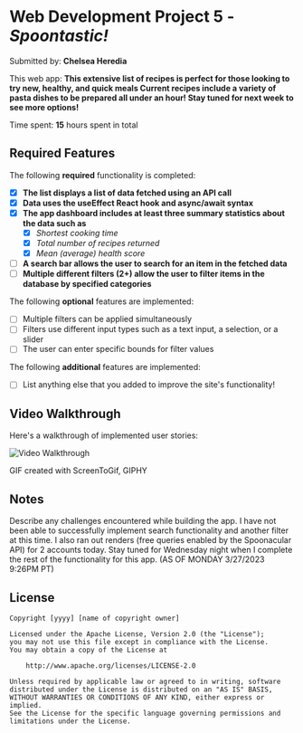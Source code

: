 # Web Development Project 5 - *Spoontastic!*

Submitted by: **Chelsea Heredia**

This web app: **This extensive list of recipes is perfect for those looking to try new, healthy, and quick meals Current recipes include a variety of pasta dishes 
to be prepared all under an hour! Stay tuned for next week to see more options!**

Time spent: **15** hours spent in total

## Required Features

The following **required** functionality is completed:

- [X] **The list displays a list of data fetched using an API call**
- [X] **Data uses the useEffect React hook and async/await syntax**
- [X] **The app dashboard includes at least three summary statistics about the data such as**
  - [X] *Shortest cooking time*
  - [X] *Total number of recipes returned*
  - [X] *Mean (average) health score*
- [ ] **A search bar allows the user to search for an item in the fetched data**
- [ ] **Multiple different filters (2+) allow the user to filter items in the database by specified categories**

The following **optional** features are implemented:

- [ ] Multiple filters can be applied simultaneously
- [ ] Filters use different input types such as a text input, a selection, or a slider
- [ ] The user can enter specific bounds for filter values

The following **additional** features are implemented:

* [ ] List anything else that you added to improve the site's functionality!

## Video Walkthrough

Here's a walkthrough of implemented user stories:

<img src='http://i.imgur.com/Sj7ZTEGh.gif' title='Video Walkthrough' width='' alt='Video Walkthrough' />

<!-- Replace this with whatever GIF tool you used! -->
GIF created with ScreenToGif, GIPHY
<!-- Recommended tools:
[Kap](https://getkap.co/) for macOS
[ScreenToGif](https://www.screentogif.com/) for Windows
[peek](https://github.com/phw/peek) for Linux. -->

## Notes

Describe any challenges encountered while building the app.
I have not been able to successfully implement search functionality and another filter at this time. I also ran out renders (free queries enabled by the Spoonacular API)
for 2 accounts today. Stay tuned for Wednesday night when I complete the rest of the functionality for this app. (AS OF MONDAY 3/27/2023 9:26PM PT)



## License

    Copyright [yyyy] [name of copyright owner]

    Licensed under the Apache License, Version 2.0 (the "License");
    you may not use this file except in compliance with the License.
    You may obtain a copy of the License at

        http://www.apache.org/licenses/LICENSE-2.0

    Unless required by applicable law or agreed to in writing, software
    distributed under the License is distributed on an "AS IS" BASIS,
    WITHOUT WARRANTIES OR CONDITIONS OF ANY KIND, either express or implied.
    See the License for the specific language governing permissions and
    limitations under the License.
